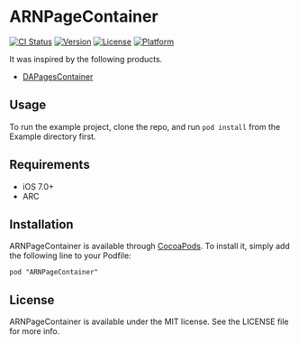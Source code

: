# ARNPageContainer

[![CI Status](http://img.shields.io/travis/xxxAIRINxxx/ARNPageContainer.svg?style=flat)](https://travis-ci.org/xxxAIRINxxx/ARNPageContainer)
[![Version](https://img.shields.io/cocoapods/v/ARNPageContainer.svg?style=flat)](http://cocoadocs.org/docsets/ARNPageContainer)
[![License](https://img.shields.io/cocoapods/l/ARNPageContainer.svg?style=flat)](http://cocoadocs.org/docsets/ARNPageContainer)
[![Platform](https://img.shields.io/cocoapods/p/ARNPageContainer.svg?style=flat)](http://cocoadocs.org/docsets/ARNPageContainer)

It was inspired by the following products.

* [DAPagesContainer](https://github.com/daria-kopaliani/DAPagesContainer)

## Usage

To run the example project, clone the repo, and run `pod install` from the Example directory first.

## Requirements

* iOS 7.0+
* ARC

## Installation

ARNPageContainer is available through [CocoaPods](http://cocoapods.org). To install
it, simply add the following line to your Podfile:

    pod "ARNPageContainer"

## License

ARNPageContainer is available under the MIT license. See the LICENSE file for more info.

